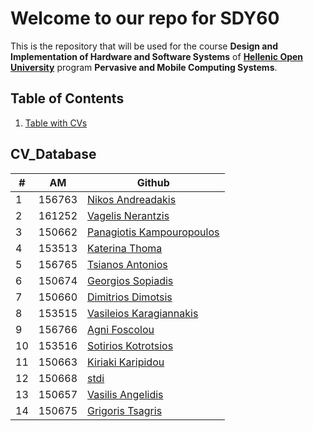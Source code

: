 # Welcome to our repo for SDY60

This is the repository that will be used for the course **Design and Implementation of Hardware and Software Systems** of **[Hellenic Open University](https://www.eap.gr/en/)** program **Pervasive and Mobile Computing Systems**.

## Table of Contents

1. [Table with CVs](#cv_database)

## CV_Database


| # | AM | Github | 
| -- | -- | -- |
| 1 | 156763 | [Nikos Andreadakis](https://github.com/NikosAndreadakis) |
| 2 | 161252 | [Vagelis Nerantzis](https://github.com/vagelisNerantzis) |
| 3 | 150662 | [Panagiotis Kampouropoulos](https://github.com/panoskam) |
| 4 | 153513 | [Katerina Thoma](https://github.com/Katethoma) |
| 5 | 156765 | [Tsianos Antonios](https://github.com/atsiano81) |
| 6 | 150674 | [Georgios Sopiadis](https://github.com/gsopy) |
| 7 | 150660 | [Dimitrios Dimotsis](https://github.com/dimidimots) |
| 8 | 153515 | [Vasileios Karagiannakis](https://github.com/vkaragia) |
| 9 | 156766 | [Agni Foscolou](https://github.com/afoscolou) |
| 10 | 153516 | [Sotirios Kotrotsios](https://github.com/sotkot) |
| 11 | 150663 | [Kiriaki Karipidou](https://github.com/kiriakikar) |
| 12 | 150668 | [stdi](https://github.com/stdi) |
| 13 | 150657 | [Vasilis Angelidis](https://github.com/vangelidis) |
| 14 | 150675 | [Grigoris Tsagris](https://github.com/gregtsag) |
